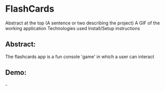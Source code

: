 # FlashCards

Abstract at the top (A sentence or two describing the project)
A GIF of the working application
Technologies used
Install/Setup instructions

## Abstract: 
The flashcards app is a fun console 'game' in which a user can interact 

## Demo: 

-[](https://github.com/loganpaulmatheny/flashcards-starter/blob/main/assets/flashcardDemo.gif)
